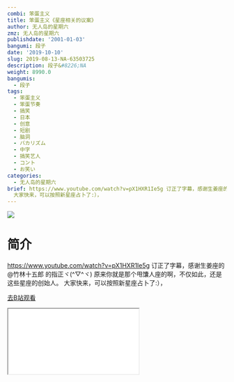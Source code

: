 ```yaml
---
combi: 笨蛋主义
title: 笨蛋主义《星座相关的议案》
author: 无人岛的星期六
zmz: 无人岛的星期六
publishdate: '2001-01-03'
bangumi: 段子
date: '2019-10-10'
slug: 2019-08-13-NA-63503725
description: 段子&#8226;NA
weight: 8990.0
bangumis:
  - 段子
tags:
  - 笨蛋主义
  - 笨蛋节奏
  - 搞笑
  - 日本
  - 创意
  - 短剧
  - 脑洞
  - バカリズム
  - 中字
  - 搞笑艺人
  - コント
  - お笑い
categories:
  - 无人岛的星期六
brief: https://www.youtube.com/watch?v=pX1HXR1Ie5g 订正了字幕，感谢生姜座的@竹林十五郎 的指正ヾ(^▽^ヾ) 原来你就是那个甩馕人座的啊，不仅如此，还是这些星座的创始人。
  大家快来，可以按照新星座占卜了:），
---
```

![](https://raw.githubusercontent.com/tcgriffith/owaraisite/master/static/tmpimg/b7bebcc31919cb73c560350a5c0846d61cd9f7e9.jpg.480.jpg)
# 简介  
https://www.youtube.com/watch?v=pX1HXR1Ie5g
订正了字幕，感谢生姜座的@竹林十五郎 的指正ヾ(^▽^ヾ)
原来你就是那个甩馕人座的啊，不仅如此，还是这些星座的创始人。
大家快来，可以按照新星座占卜了:），  

[去B站观看](https://www.bilibili.com/video/av63503725/)
<div class ="resp-container"><iframe class="testiframe" src="//player.bilibili.com/player.html?aid=63503725"", scrolling="no", allowfullscreen="true" > </iframe></div> 
